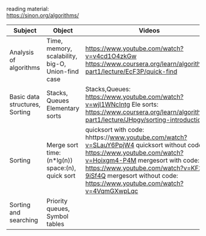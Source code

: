 reading material:\
https://sinon.org/algorithms/

| Subject | Object | Videos |
| ------- | ------ | ------ |
| Analysis of algorithms | Time, memory, scalability, big-O, Union-find case | https://www.youtube.com/watch?v=v4cd1O4zkGw  https://www.coursera.org/learn/algorithms-part1/lecture/EcF3P/quick-find |
| Basic data structures, Sorting | Stacks, Queues Elementary sorts | Stacks,Queues: https://www.youtube.com/watch?v=wjI1WNcIntg  Ele sorts: https://www.coursera.org/learn/algorithms-part1/lecture/JHpgy/sorting-introduction |
| Sorting | Merge sort time:(n*lg(n)) space:(n), quick sort |quicksort with code: hhttps://www.youtube.com/watch?v=SLauY6PpjW4  quicksort without code: https://www.youtube.com/watch?v=Hoixgm4-P4M  mergesort with code: https://www.youtube.com/watch?v=KF2j-9iSf4Q  mergesort without code: https://www.youtube.com/watch?v=4VqmGXwpLqc |
| Sorting and searching | Priority queues, Symbol tables |
